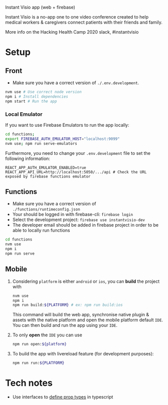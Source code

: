 Instant Visio app (web + firebase)

Instant Visio is a no-app one to one video conference created to help medical workers & caregivers connect patients with their friends and family.

More info on the Hacking Health Camp 2020 slack, #instantvisio

# Setup

## Front

-   Make sure you have a correct version of `./.env.development`.

```bash
nvm use # Use correct node version
npm i # Install dependencies
npm start # Run the app
```

### Local Emulator

If you want to use Firebase Emulators to run the app locally:

```bash
cd functions;
export FIREBASE_AUTH_EMULATOR_HOST="localhost:9099"
nvm use; npm run serve-emulators
```

Furthermore, you need to change your `.env.development` file to set the following information:

```
REACT_APP_AUTH_EMULATOR_ENABLED=true
REACT_APP_API_URL=http://localhost:5050/.../api # Check the URL exposed by firebase functions emulator
```

## Functions

-   Make sure you have a correct version of `./functions/runtimeconfig.json`
-   Your should be logged in with firebase-cli: `firebase login`
-   Select the development project: `firebase use instantvisio-dev`
-   The developer email should be added in firebase project in order to be able to locally run functions

```bash
cd functions
nvm use
npm i
npm run serve
```

## Mobile

1. Considering `platform` is either `android` or `ios`, you can **build** the project with

    ```bash
    nvm use
    npm i
    npm run build:${PLATFORM} # ex: npm run build:ios
    ```

    This command will build the web app, synchronise native plugin & assets with the native platform and open the mobile platform default `IDE`. You can then build and run the app using your `IDE`.

2. To only **open** the `IDE` you can use

    ```bash
    npm run open:${platform}
    ```

3. To build the app with livereload feature (for development purposes):

    ```bash
    npm run run:${PLATFORM}
    ```

# Tech notes

-   Use interfaces to [define prop types](https://github.com/facebook/create-react-app/issues/8021) in typescript
